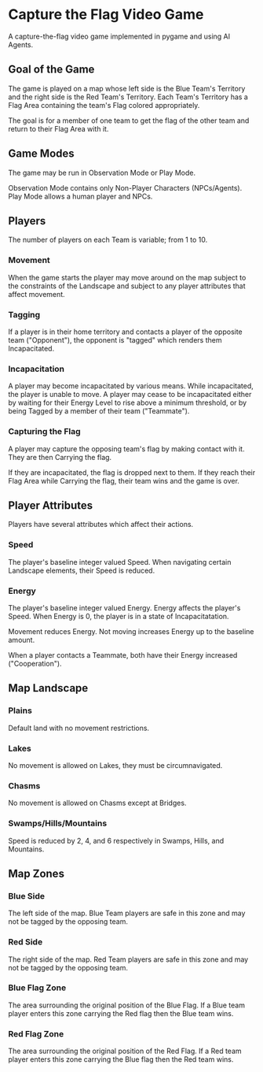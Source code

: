 # Capture the Flag Video Game

A capture-the-flag video game implemented in pygame and using AI Agents. 


## Goal of the Game

The game is played on a map whose left side is the Blue Team's Territory and the 
right side is the Red Team's Territory. Each Team's Territory has a Flag Area containing
the team's Flag colored appropriately. 

The goal is for a member of one team to get the flag of the other team and return to their
Flag Area with it.


## Game Modes

The game may be run in Observation Mode or Play Mode.

Observation Mode contains only Non-Player Characters (NPCs/Agents).
Play Mode allows a human player and NPCs.


## Players

The number of players on each Team is variable; from 1 to 10.

### Movement
When the game starts the player may move around on the map subject to the constraints 
of the Landscape and subject to any player attributes that affect movement.

### Tagging
If a player is in their home territory and contacts a player of the opposite team ("Opponent"), 
the opponent is "tagged" which renders them Incapacitated.

### Incapacitation
A player may become incapacitated by various means. While incapacitated, the player is unable to move.
A player may cease to be incapacitated either by waiting for their Energy Level to rise above a
minimum threshold, or by being Tagged by a member of their team ("Teammate").

### Capturing the Flag
A player may capture the opposing team's flag by making contact with it. They are then 
Carrying the flag.

If they are incapacitated, the flag is dropped next to them. 
If they reach their Flag Area while Carrying the flag, their team wins and the game is over.


## Player Attributes

Players have several attributes which affect their actions.

### Speed
The player's baseline integer valued Speed. When navigating certain Landscape elements, 
their Speed is reduced.

### Energy
The player's baseline integer valued Energy. Energy affects the player's Speed. 
When Energy is 0, the player is in a state of Incapacitatation. 

Movement reduces Energy. Not moving increases Energy up to the baseline amount.

When a player contacts a Teammate, both have their Energy increased ("Cooperation").


## Map Landscape

### Plains
Default land with no movement restrictions.

### Lakes
No movement is allowed on Lakes, they must be circumnavigated.

### Chasms
No movement is allowed on Chasms except at Bridges.

### Swamps/Hills/Mountains
Speed is reduced by 2, 4, and 6 respectively in Swamps, Hills, and Mountains.


## Map Zones

### Blue Side
The left side of the map. Blue Team players are safe in this zone and may not be tagged
by the opposing team.

### Red Side
The right side of the map. Red Team players are safe in this zone and may not be tagged
by the opposing team.

### Blue Flag Zone
The area surrounding the original position of the Blue Flag. If a Blue team player
enters this zone carrying the Red flag then the Blue team wins.

### Red Flag Zone
The area surrounding the original position of the Red Flag. If a Red team player
enters this zone carrying the Blue flag then the Red team wins.